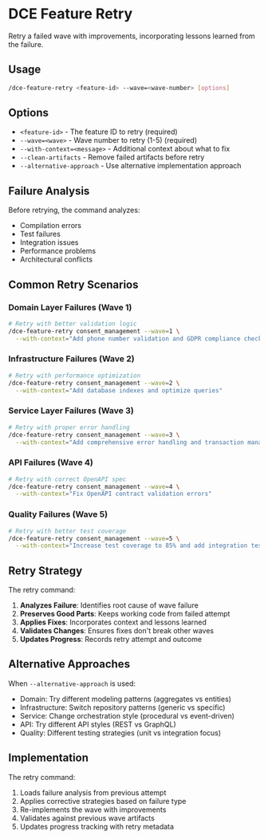 # DCE Feature Retry

Retry a failed wave with improvements, incorporating lessons learned from the failure.

## Usage

```bash
/dce-feature-retry <feature-id> --wave=<wave-number> [options]
```

## Options

- `<feature-id>` - The feature ID to retry (required)
- `--wave=<wave>` - Wave number to retry (1-5) (required)
- `--with-context=<message>` - Additional context about what to fix
- `--clean-artifacts` - Remove failed artifacts before retry
- `--alternative-approach` - Use alternative implementation approach

## Failure Analysis

Before retrying, the command analyzes:
- Compilation errors
- Test failures
- Integration issues
- Performance problems
- Architectural conflicts

## Common Retry Scenarios

### Domain Layer Failures (Wave 1)
```bash
# Retry with better validation logic
/dce-feature-retry consent_management --wave=1 \
  --with-context="Add phone number validation and GDPR compliance checks"
```

### Infrastructure Failures (Wave 2)
```bash
# Retry with performance optimization
/dce-feature-retry consent_management --wave=2 \
  --with-context="Add database indexes and optimize queries"
```

### Service Layer Failures (Wave 3)
```bash
# Retry with proper error handling
/dce-feature-retry consent_management --wave=3 \
  --with-context="Add comprehensive error handling and transaction management"
```

### API Failures (Wave 4)
```bash
# Retry with correct OpenAPI spec
/dce-feature-retry consent_management --wave=4 \
  --with-context="Fix OpenAPI contract validation errors"
```

### Quality Failures (Wave 5)
```bash
# Retry with better test coverage
/dce-feature-retry consent_management --wave=5 \
  --with-context="Increase test coverage to 85% and add integration tests"
```

## Retry Strategy

The retry command:
1. **Analyzes Failure**: Identifies root cause of wave failure
2. **Preserves Good Parts**: Keeps working code from failed attempt
3. **Applies Fixes**: Incorporates context and lessons learned
4. **Validates Changes**: Ensures fixes don't break other waves
5. **Updates Progress**: Records retry attempt and outcome

## Alternative Approaches

When `--alternative-approach` is used:
- Domain: Try different modeling patterns (aggregates vs entities)
- Infrastructure: Switch repository patterns (generic vs specific)
- Service: Change orchestration style (procedural vs event-driven)
- API: Try different API styles (REST vs GraphQL)
- Quality: Different testing strategies (unit vs integration focus)

## Implementation

The retry command:
1. Loads failure analysis from previous attempt
2. Applies corrective strategies based on failure type
3. Re-implements the wave with improvements
4. Validates against previous wave artifacts
5. Updates progress tracking with retry metadata